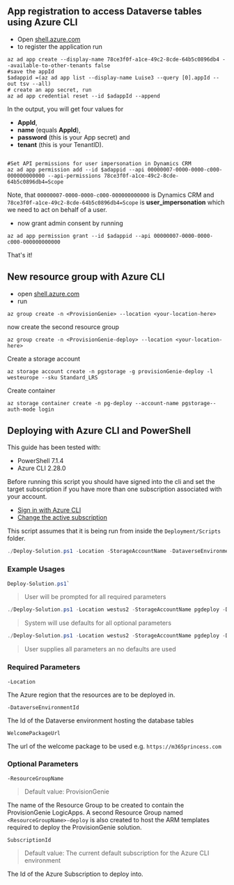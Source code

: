 ## App registration to access Dataverse tables using Azure CLI

- Open [shell.azure.com](https://portal.azure.com/#cloudshell/)
- to register the application run

```Azure CLI
az ad app create --display-name 78ce3f0f-a1ce-49c2-8cde-64b5c0896db4 --available-to-other-tenants false
#save the appId
$adappid =(az ad app list --display-name Luise3 --query [0].appId --out tsv --all)
# create an app secret, run
az ad app credential reset --id $adappId --append
```

In the output, you will get four values for

- **AppId**,
- **name** (equals **AppId**),
- **password** (this is your App secret) and
- **tenant** (this is your TenantID).

```azurecli

#Set API permissions for user impersonation in Dynamics CRM
az ad app permission add --id $adappid --api 00000007-0000-0000-c000-000000000000 --api-permissions 78ce3f0f-a1ce-49c2-8cde-64b5c0896db4=Scope
```

Note, that `00000007-0000-0000-c000-000000000000` is Dynamics CRM and `78ce3f0f-a1ce-49c2-8cde-64b5c0896db4=Scope` is **user_impersonation** which we need to act on behalf of a user.

- now grant admin consent by running

```azurecli
az ad app permission grant --id $adappid --api 00000007-0000-0000-c000-000000000000
```

That's it!

## New resource group with Azure CLI

- open [shell.azure.com](https://portal.azure.com/#cloudshell/)
- run

```Azure CLI
az group create -n <ProvisionGenie> --location <your-location-here>
```

now create the second resource group

```Azure CLI
az group create -n <ProvisionGenie-deploy> --location <your-location-here>
```

Create a storage account

```Azure CLI
az storage account create -n pgstorage -g provisionGenie-deploy -l westeurope --sku Standard_LRS
```

Create container

```Azure CLI
az storage container create -n pg-deploy --account-name pgstorage--auth-mode login
```

## Deploying with Azure CLI and PowerShell

This guide has been tested with:

- PowerShell 7.1.4
- Azure CLI 2.28.0

Before running this script you should have signed into the cli and set the target subscription if you have more than one subscription associated with your account.

- [Sign in with Azure CLI](https://docs.microsoft.com/en-us/cli/azure/authenticate-azure-cli)
- [Change the active subscription](https://docs.microsoft.com/en-us/cli/azure/manage-azure-subscriptions-azure-cli)

This script assumes that it is being run from inside the `Deployment/Scripts` folder.  

```PowerShell
./Deploy-Solution.ps1 -Location -StorageAccountName -DataverseEnvironmentId [-ResourceGroupName] [-SubscriptionId] [-WelcomePackageUrl]
```

### Example Usages

```PowerShell
Deploy-Solution.ps1`
```

> User will be prompted for all required parameters

```PowerShell
./Deploy-Solution.ps1 -Location westus2 -StorageAccountName pgdeploy -DataverseEnvironmentId https://org1234456.crm4.dynamics.com`
```

> System will use defaults for all optional parameters

```PowerShell
./Deploy-Solution.ps1 -Location westus2 -StorageAccountName pgdeploy -DataverseEnvironmentId https://org1234456.crm4.dynamics.com -ResourceGroupName MyResourceGroup -SubscriptionId 00000000-0000-0000-0000-000000000000 -WelcomePackageUrl https://google.com
```

> User supplies all parameters an no defaults are used

### Required Parameters

`-Location`

The Azure region that the resources are to be deployed in.

`-DataverseEnvironmentId`

The Id of the Dataverse environment hosting the database tables

`WelcomePackageUrl`

The url of the welcome package to be used e.g. `https://m365princess.com`

### Optional Parameters

`-ResourceGroupName`
> Default value: ProvisionGenie

The name of the Resource Group to be created to contain the ProvisionGenie LogicApps. A second Resource Group named `<ResourceGroupName>-deploy` is also created to host the ARM templates required to deploy the ProvisionGenie solution.

`SubscriptionId`
> Default value: The current default subscription for the Azure CLI environment

The Id of the Azure Subscription to deploy into.
